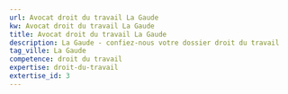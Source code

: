 ```yaml
---
url: Avocat droit du travail La Gaude
kw: Avocat droit du travail La Gaude
title: Avocat droit du travail La Gaude
description: La Gaude - confiez-nous votre dossier droit du travail
tag_ville: La Gaude
competence: droit du travail
expertise: droit-du-travail
extertise_id: 3
---
```

